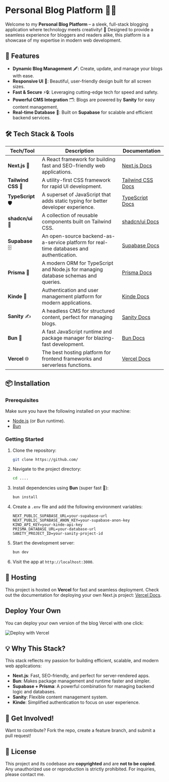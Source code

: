# Personal Blog Platform 🚀📝

Welcome to my **Personal Blog Platform** – a sleek, full-stack blogging application where technology meets creativity! 🌟 Designed to provide a seamless experience for bloggers and readers alike, this platform is a showcase of my expertise in modern web development.

## 🌟 Features

- **Dynamic Blog Management** 🖋️: Create, update, and manage your blogs with ease.
- **Responsive UI** 📱: Beautiful, user-friendly design built for all screen sizes.
- **Fast & Secure** ⚡🔒: Leveraging cutting-edge tech for speed and safety.
- **Powerful CMS Integration** 🗂️: Blogs are powered by **Sanity** for easy content management.
- **Real-time Database** 💾: Built on **Supabase** for scalable and efficient backend services.

## 🛠️ Tech Stack & Tools

| Tech/Tool           | Description                                                                              | Documentation                                           |
| ------------------- | ---------------------------------------------------------------------------------------- | ------------------------------------------------------- |
| **Next.js** 🚀      | A React framework for building fast and SEO-friendly web applications.                   | [Next.js Docs](https://nextjs.org/docs)                 |
| **Tailwind CSS** 🎨 | A utility-first CSS framework for rapid UI development.                                  | [Tailwind CSS Docs](https://tailwindcss.com/docs)       |
| **TypeScript** 🛡️   | A superset of JavaScript that adds static typing for better developer experience.        | [TypeScript Docs](https://www.typescriptlang.org/docs/) |
| **shadcn/ui** 🧩    | A collection of reusable components built on Tailwind CSS.                               | [shadcn/ui Docs](https://shadcn.dev/docs)               |
| **Supabase** 🗄️     | An open-source backend-as-a-service platform for real-time databases and authentication. | [Supabase Docs](https://supabase.com/docs)              |
| **Prisma** 🔗       | A modern ORM for TypeScript and Node.js for managing database schemas and queries.       | [Prisma Docs](https://www.prisma.io/docs)               |
| **Kinde** 🛂        | Authentication and user management platform for modern applications.                     | [Kinde Docs](https://kinde.com/docs)                    |
| **Sanity** ✍️       | A headless CMS for structured content, perfect for managing blogs.                       | [Sanity Docs](https://www.sanity.io/docs)               |
| **Bun** 🍞          | A fast JavaScript runtime and package manager for blazing-fast development.              | [Bun Docs](https://bun.sh/docs)                         |
| **Vercel** 🌐       | The best hosting platform for frontend frameworks and serverless functions.              | [Vercel Docs](https://vercel.com/docs)                  |

## 📦 Installation

### Prerequisites

Make sure you have the following installed on your machine:

- [Node.js](https://nodejs.org) (or Bun runtime).
- [Bun](https://bun.sh/docs)

### Getting Started

1. Clone the repository:

   ```bash
   git clone https://github.com/
   ```

2. Navigate to the project directory:

   ```bash
   cd ....
   ```

3. Install dependencies using **Bun** (super fast 🚀):

   ```bash
   bun install
   ```

4. Create a `.env` file and add the following environment variables:

   ```env
   NEXT_PUBLIC_SUPABASE_URL=your-supabase-url
   NEXT_PUBLIC_SUPABASE_ANON_KEY=your-supabase-anon-key
   KIND_API_KEY=your-kinde-api-key
   PRISMA_DATABASE_URL=your-database-url
   SANITY_PROJECT_ID=your-sanity-project-id
   ```

5. Start the development server:

   ```bash
   bun dev
   ```

6. Visit the app at `http://localhost:3000`.

## 🎉 Hosting

This project is hosted on **Vercel** for fast and seamless deployment. Check out the documentation for deploying your own Next.js project: [Vercel Docs](https://vercel.com/docs).

## Deploy Your Own

You can deploy your own version of the blog Vercel with one click:

![Deploy with Vercel](https://vercel.com/button)

## 💡 Why This Stack?

This stack reflects my passion for building efficient, scalable, and modern web applications:

- **Next.js**: Fast, SEO-friendly, and perfect for server-rendered apps.
- **Bun**: Makes package management and runtime faster and simpler.
- **Supabase + Prisma**: A powerful combination for managing backend logic and databases.
- **Sanity**: Flexible content management system.
- **Kinde**: Simplified authentication to focus on user experience.

## 🚀 Get Involved!

Want to contribute? Fork the repo, create a feature branch, and submit a pull request!

## 📜 License

This project and its codebase are **copyrighted** and are **not to be copied**. Any unauthorized use or reproduction is strictly prohibited. For inquiries, please contact me.
